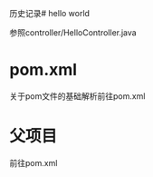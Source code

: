 历史记录# hello world

参照controller/HelloController.java

# pom.xml

关于pom文件的基础解析前往pom.xml

# 父项目

前往pom.xml
